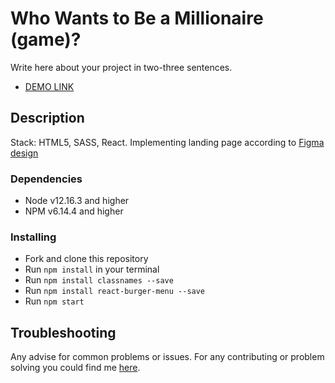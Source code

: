 # Who Wants to Be a Millionaire (game)?

Write here about your project in two-three sentences.
- [DEMO LINK](https://andlap24.github.io/millionaire-game/)

## Description
Stack: HTML5, SASS, React.
Implementing landing page according to [Figma design](https://www.figma.com/file/tIZEZn2HTAeSDQRzoOzvXE/Front-end-test%2C-Headway?node-id=1%3A535)

### Dependencies
* Node v12.16.3 and higher
* NPM v6.14.4 and higher

### Installing
* Fork and clone this repository
* Run `npm install` in your terminal
* Run `npm install classnames --save`
* Run `npm install react-burger-menu --save`
* Run `npm start`

## Troubleshooting

Any advise for common problems or issues.
For any contributing or problem solving you could find me [here](mailto:andrew.laptev24@gmail.com).
